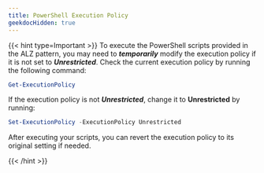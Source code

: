 ```yaml
---
title: PowerShell Execution Policy
geekdocHidden: true
---
```


{{< hint type=Important >}}
To execute the PowerShell scripts provided in the ALZ pattern, you may need to _**temporarily**_ modify the execution policy if it is not set to _**Unrestricted**_. Check the current execution policy by running the following command:

```PowerShell
Get-ExecutionPolicy
```

If the execution policy is not _**Unrestricted**_, change it to **Unrestricted** by running:

```PowerShell
Set-ExecutionPolicy -ExecutionPolicy Unrestricted
```

After executing your scripts, you can revert the execution policy to its original setting if needed.

{{< /hint >}}
